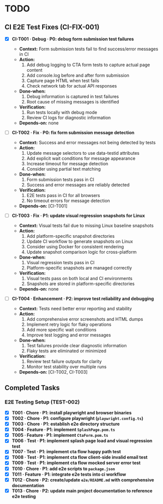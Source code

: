 # TODO

## CI E2E Test Fixes (CI-FIX-001)

- [x] **CI-T001 · Debug · P0: debug form submission test failures**
    - **Context:** Form submission tests fail to find success/error messages in CI
    - **Action:**
        1. Add debug logging to CTA form tests to capture actual page content
        2. Add console.log before and after form submission
        3. Capture page HTML when test fails
        4. Check network tab for actual API responses
    - **Done‑when:**
        1. Debug information is captured in test failures
        2. Root cause of missing messages is identified
    - **Verification:**
        1. Run tests locally with debug mode
        2. Review CI logs for diagnostic information
    - **Depends‑on:** none

- [ ] **CI-T002 · Fix · P0: fix form submission message detection**
    - **Context:** Success and error messages not being detected by tests
    - **Action:**
        1. Update message selectors to use data-testid attributes
        2. Add explicit wait conditions for message appearance
        3. Increase timeout for message detection
        4. Consider using partial text matching
    - **Done‑when:**
        1. Form submission tests pass in CI
        2. Success and error messages are reliably detected
    - **Verification:**
        1. E2E tests pass in CI for all browsers
        2. No timeout errors for message detection
    - **Depends‑on:** [CI-T001]

- [ ] **CI-T003 · Fix · P1: update visual regression snapshots for Linux**
    - **Context:** Visual tests fail due to missing Linux baseline snapshots
    - **Action:**
        1. Add platform-specific snapshot directories
        2. Update CI workflow to generate snapshots on Linux
        3. Consider using Docker for consistent rendering
        4. Update snapshot comparison logic for cross-platform
    - **Done‑when:**
        1. Visual regression tests pass in CI
        2. Platform-specific snapshots are managed correctly
    - **Verification:**
        1. Visual tests pass on both local and CI environments
        2. Snapshots are stored in platform-specific directories
    - **Depends‑on:** none

- [ ] **CI-T004 · Enhancement · P2: improve test reliability and debugging**
    - **Context:** Tests need better error reporting and stability
    - **Action:**
        1. Add comprehensive error screenshots and HTML dumps
        2. Implement retry logic for flaky operations
        3. Add more specific wait conditions
        4. Improve test logging and error messages
    - **Done‑when:**
        1. Test failures provide clear diagnostic information
        2. Flaky tests are eliminated or minimized
    - **Verification:**
        1. Review test failure outputs for clarity
        2. Monitor test stability over multiple runs
    - **Depends‑on:** [CI-T002, CI-T003]

## Completed Tasks

### E2E Testing Setup (TEST-002)
- [x] **T001 · Chore · P1: install playwright and browser binaries**
- [x] **T002 · Chore · P1: configure playwright (`playwright.config.ts`)**
- [x] **T003 · Chore · P1: establish e2e directory structure**
- [x] **T004 · Feature · P1: implement `SplashPage.pom.ts`**
- [x] **T005 · Feature · P1: implement `CtaForm.pom.ts`**
- [x] **T006 · Test · P1: implement splash page load and visual regression test**
- [x] **T007 · Test · P1: implement cta flow happy path test**
- [x] **T008 · Test · P1: implement cta flow client-side invalid email test**
- [x] **T009 · Test · P1: implement cta flow mocked server error test**
- [x] **T010 · Chore · P1: add e2e scripts to `package.json`**
- [x] **T011 · Feature · P1: integrate e2e tests into ci workflow**
- [x] **T012 · Chore · P2: create/update `e2e/README.md` with comprehensive documentation**
- [x] **T013 · Chore · P2: update main project documentation to reference e2e testing**